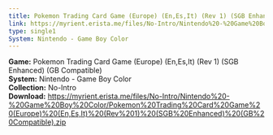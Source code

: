 ```yaml
---
title: Pokemon Trading Card Game (Europe) (En,Es,It) (Rev 1) (SGB Enhanced) (GB Compatible)
link: https://myrient.erista.me/files/No-Intro/Nintendo%20-%20Game%20Boy%20Color/Pokemon%20Trading%20Card%20Game%20(Europe)%20(En,Es,It)%20(Rev%201)%20(SGB%20Enhanced)%20(GB%20Compatible).zip
type: single1
System: Nintendo - Game Boy Color
---
```

<b>Game:</b> Pokemon Trading Card Game (Europe) (En,Es,It) (Rev 1) (SGB Enhanced) (GB Compatible)<br>
<b>System:</b> Nintendo - Game Boy Color<br>
<b>Collection:</b> No-Intro<br>
<b>Download:</b> https://myrient.erista.me/files/No-Intro/Nintendo%20-%20Game%20Boy%20Color/Pokemon%20Trading%20Card%20Game%20(Europe)%20(En,Es,It)%20(Rev%201)%20(SGB%20Enhanced)%20(GB%20Compatible).zip